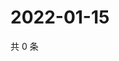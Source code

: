 # 2022-01-15

共 0 条

<!-- BEGIN WEIBO -->
<!-- 最后更新时间 Sat Jan 15 2022 12:01:12 GMT+0800 (China Standard Time) -->

<!-- END WEIBO -->
